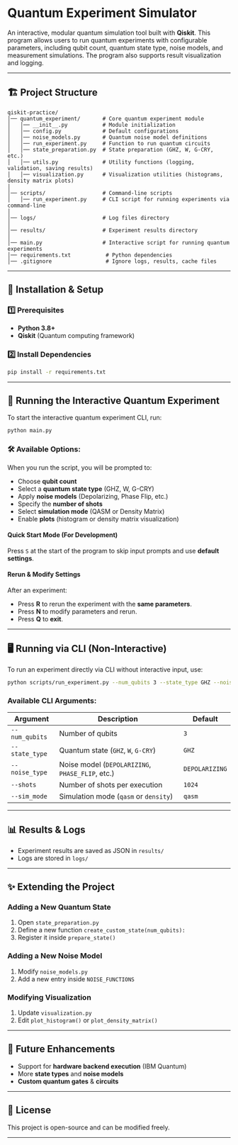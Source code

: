 # Quantum Experiment Simulator

An interactive, modular quantum simulation tool built with **Qiskit**. This program allows users to run quantum experiments with configurable parameters, including qubit count, quantum state type, noise models, and measurement simulations. The program also supports result visualization and logging.

---

## 🏗️ Project Structure

```
qiskit-practice/
│── quantum_experiment/       # Core quantum experiment module
│   │── __init__.py           # Module initialization
│   │── config.py             # Default configurations
│   │── noise_models.py       # Quantum noise model definitions
│   │── run_experiment.py     # Function to run quantum circuits
│   │── state_preparation.py  # State preparation (GHZ, W, G-CRY, etc.)
│   │── utils.py              # Utility functions (logging, validation, saving results)
│   │── visualization.py      # Visualization utilities (histograms, density matrix plots)
│
│── scripts/                  # Command-line scripts
│   │── run_experiment.py     # CLI script for running experiments via command-line
│
│── logs/                     # Log files directory
│
│── results/                  # Experiment results directory
│
│── main.py                   # Interactive script for running quantum experiments
│── requirements.txt           # Python dependencies
│── .gitignore                 # Ignore logs, results, cache files
```

---

## 🔧 Installation & Setup

### 1️⃣ Prerequisites

- **Python 3.8+**
- **Qiskit** (Quantum computing framework)

### 2️⃣ Install Dependencies

```sh
pip install -r requirements.txt
```

---

## 🚀 Running the Interactive Quantum Experiment

To start the interactive quantum experiment CLI, run:

```sh
python main.py
```

### 🛠️ Available Options:

When you run the script, you will be prompted to:

- Choose **qubit count**
- Select a **quantum state type** (GHZ, W, G-CRY)
- Apply **noise models** (Depolarizing, Phase Flip, etc.)
- Specify the **number of shots**
- Select **simulation mode** (QASM or Density Matrix)
- Enable **plots** (histogram or density matrix visualization)

#### Quick Start Mode (For Development)

Press `S` at the start of the program to skip input prompts and use **default settings**.

#### Rerun & Modify Settings

After an experiment:

- Press **R** to rerun the experiment with the **same parameters**.
- Press **N** to modify parameters and rerun.
- Press **Q** to **exit**.

---

## 🖥️ Running via CLI (Non-Interactive)

To run an experiment directly via CLI without interactive input, use:

```sh
python scripts/run_experiment.py --num_qubits 3 --state_type GHZ --noise_type DEPOLARIZING --shots 1024 --sim_mode qasm
```

### Available CLI Arguments:

| Argument       | Description                                      | Default        |
| -------------- | ------------------------------------------------ | -------------- |
| `--num_qubits` | Number of qubits                                 | `3`            |
| `--state_type` | Quantum state (`GHZ`, `W`, `G-CRY`)              | `GHZ`          |
| `--noise_type` | Noise model (`DEPOLARIZING`, `PHASE_FLIP`, etc.) | `DEPOLARIZING` |
| `--shots`      | Number of shots per execution                    | `1024`         |
| `--sim_mode`   | Simulation mode (`qasm` or `density`)            | `qasm`         |

---

## 📊 Results & Logs

- Experiment results are saved as JSON in `results/`
- Logs are stored in `logs/`

---

## ✨ Extending the Project

### Adding a New Quantum State

1. Open `state_preparation.py`
2. Define a new function `create_custom_state(num_qubits):`
3. Register it inside `prepare_state()`

### Adding a New Noise Model

1. Modify `noise_models.py`
2. Add a new entry inside `NOISE_FUNCTIONS`

### Modifying Visualization

1. Update `visualization.py`
2. Edit `plot_histogram()` or `plot_density_matrix()`

---

## 🎯 Future Enhancements

- Support for **hardware backend execution** (IBM Quantum)
- More **state types** and **noise models**
- **Custom quantum gates** & **circuits**

---

## 📜 License

This project is open-source and can be modified freely.

---
